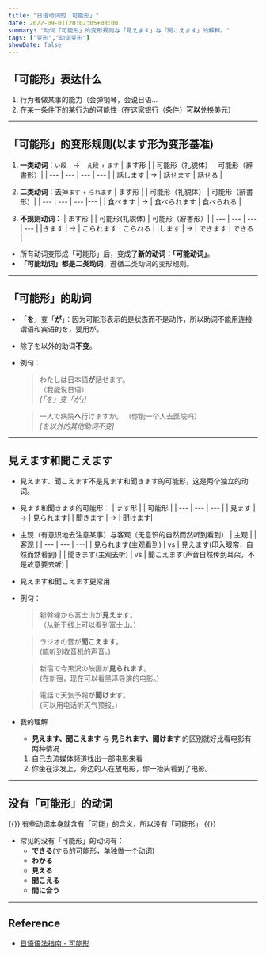 ```yaml
---
title: "日语动词的「可能形」"
date: 2022-09-01T20:02:05+08:00
summary: "动词「可能形」的变形规则与「見えます」与「聞こえます」的解释。"
tags: ["变形","动词变形"]
showDate: false
---
```


##  「可能形」表达什么
1. 行为者做某事的能力（会弹钢琴，会说日语...
2. 在某一条件下的某行为的可能性（在这家银行（条件）**可以**兑换美元）

---
## 「可能形」的变形规则(以ます形为变形基准)
1. **一类动词**：`い段`　→　`え段` + `ます`
	| ます形 |  | 可能形（礼貌体） | 可能形（辭書形）|
	| --- | --- | --- | --- |
	| 話します | → | 話せます | 話せる |

2. **二类动词**：去掉`ます` + `られます` 
	| ます形 |  | 可能形（礼貌体） | 可能形（辭書形）|
	| --- | --- | --- |--- |
	| 食べます | → | 食べられます | 食べられる |

3. **不规则动词**：
	| ます形 |  | 可能形(礼貌体) | 可能形（辭書形）|
	| --- | --- | --- | --- |
	|きます | → | こられます | こられる |
	|します | → | できます | できる | 

- 所有动词变形成「可能形」后，变成了**新的动词：「可能动词」**。
- **「可能动词」都是二类动词**，遵循二类动词的变形规则。

---
## 「可能形」的助词
- 「**を**」变「**が**」：因为可能形表示的是状态而不是动作，所以助词不能用连接谓语和宾语的を，要用が。
- 除了を以外的助词**不变**。

- 例句：
	> わたしは日本語**が**話せます。  
	（我能说日语）  
	*[「を」变「が」]*

	> 一人で病院**へ**行けますか。 
	（你能一个人去医院吗）  
	*[を以外的其他助词不变]*

---
## 見えます和聞こえます
- 見えます、聞こえます不是見ます和聞きます的可能形，这是两个独立的动词。
- 見ます和聞きます的可能形：
	| ます形 |  | 可能形 |
	| --- | --- | --- |
	| 見ます | → | 見られます|
	| 聞きます | → | 聞けます|

- 主观（有意识地去注意某事）与客观（无意识的自然而然听到看到）
	| 主观 |  | 客观 |
	| --- | --- | ---|
	| 見られます(主观看到) | vs | 見えます(印入眼帘，自然而然看到) |
	| 聞きます(主观去听) | vs | 聞こえます(声音自然传到耳朵，不是故意要去听) |
- 見えます和聞こえます更常用

- 例句：
	> 新幹線から富士山が**見えます**。  
	（从新干线上可以看到富士山。）

	> ラジオの音が**聞こえます**。  
	(能听到收音机的声音。)

	> 新宿で今黒沢の映画が**見られます**。  
	(在新宿，现在可以看黑泽导演的电影。)

	> 電話で天気予報が**聞けます**。  
	(可以用电话听天气预报。)

- 我的理解：
	- **見えます、聞こえます** 与 **見られます、聞けます** 的区别就好比看电影有两种情况：
	1. 自己去流媒体频道找出一部电影来看
	2. 你坐在沙发上，旁边的人在放电影，你一抬头看到了电影。

---
## 没有「可能形」的动词
{{<alert>}}
有些动词本身就含有「可能」的含义，所以没有「可能形」
{{</alert>}}
- 常见的没有「可能形」的动词有：
	- **できる**(する的可能形，单独做一个动词)
	- **わかる**
	- **見える**
	- **聞こえる**
	- **間に合う**

---
## Reference
- [日语语法指南 - 可能形](https://res.wokanxing.info/jpgramma/potential.html)